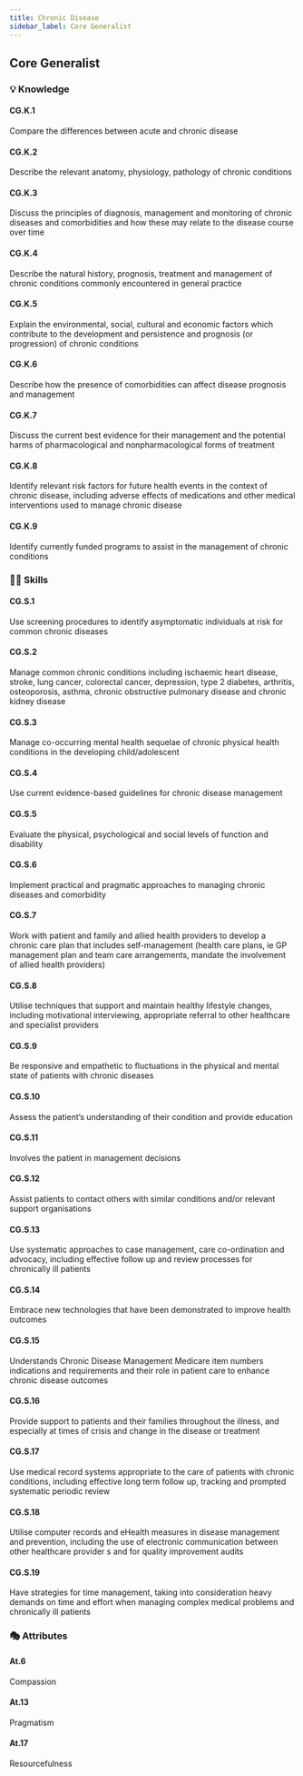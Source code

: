 ```yaml
---
title: Chronic Disease
sidebar_label: Core Generalist
---
```

## Core Generalist

### 💡 Knowledge

#### CG.K.1

Compare the differences between acute and chronic disease

#### CG.K.2

Describe the relevant anatomy, physiology, pathology of chronic conditions

#### CG.K.3

Discuss the principles of diagnosis, management and monitoring of chronic diseases and comorbidities and how these may relate to the disease course over time

#### CG.K.4

Describe the natural history, prognosis, treatment and management of chronic conditions commonly encountered in general practice

#### CG.K.5

Explain the environmental, social, cultural and economic factors which contribute to the development and persistence and prognosis (or progression) of chronic conditions

#### CG.K.6

Describe how the presence of comorbidities can affect disease prognosis and management

#### CG.K.7

Discuss the current best evidence for their management and the potential harms of pharmacological and nonpharmacological forms of treatment

#### CG.K.8

Identify relevant risk factors for future health events in the context of chronic disease, including adverse effects of medications and other medical interventions used to manage chronic disease

#### CG.K.9

Identify currently funded programs to assist in the management of chronic conditions

### 🤹‍♀️ Skills

#### CG.S.1

Use screening procedures to identify asymptomatic individuals at risk for common chronic diseases

#### CG.S.2

Manage common chronic conditions including ischaemic heart disease, stroke, lung cancer, colorectal cancer, depression, type 2 diabetes, arthritis, osteoporosis, asthma, chronic obstructive pulmonary disease and chronic kidney disease

#### CG.S.3

Manage co-occurring mental health sequelae of chronic physical health conditions in the developing child/adolescent

#### CG.S.4

Use current evidence-based guidelines for chronic disease management

#### CG.S.5

Evaluate the physical, psychological and social levels of function and disability

#### CG.S.6

Implement practical and pragmatic approaches to managing chronic diseases and comorbidity 

#### CG.S.7

Work with patient and family and allied health providers to develop a chronic care plan that includes self-management (health care plans, ie GP management plan and team care arrangements, mandate the involvement of allied health providers) 

#### CG.S.8

Utilise techniques that support and maintain healthy lifestyle changes, including motivational interviewing, appropriate referral to other healthcare and specialist providers

#### CG.S.9

Be responsive and empathetic to fluctuations in the physical and mental state of patients with chronic diseases

#### CG.S.10

Assess the patient’s understanding of their condition and provide education 

#### CG.S.11

Involves the patient in management decisions

#### CG.S.12

Assist patients to contact others with similar conditions and/or relevant support organisations

#### CG.S.13

Use systematic approaches to case management, care co-ordination and advocacy, including effective follow up and review processes for chronically ill patients

#### CG.S.14

Embrace new technologies that have been demonstrated to improve health outcomes

#### CG.S.15

Understands Chronic Disease Management Medicare item numbers indications and requirements and their role in patient care to enhance chronic disease outcomes 

#### CG.S.16

Provide support to patients and their families throughout the illness, and especially at times of crisis and change in the disease or treatment

#### CG.S.17

Use medical record systems appropriate to the care of patients with chronic conditions, including effective long term follow up, tracking and prompted systematic periodic review

#### CG.S.18

Utilise computer records and eHealth measures in disease management and prevention, including the use of electronic communication between other healthcare provider s and for quality improvement audits

#### CG.S.19

Have strategies for time management, taking into consideration heavy demands on time and effort when managing complex medical problems and chronically ill patients

### 🎭 Attributes

#### At.6

Compassion

#### At.13

Pragmatism

#### At.17

Resourcefulness